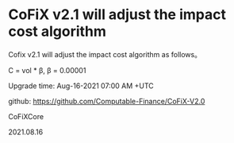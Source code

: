 # CoFiX v2.1 will adjust the impact cost algorithm

Cofix v2.1 will adjust the impact cost algorithm as follows。

C = vol * β,  β = 0.00001

Upgrade time: Aug-16-2021 07:00 AM +UTC

github: https://github.com/Computable-Finance/CoFiX-V2.0

CoFiXCore

2021.08.16
